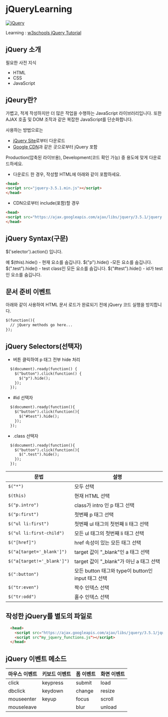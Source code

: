 # jQueryLearning
[![jQuery](https://jquery.com/jquery-wp-content/themes/jquery/images/logo-jquery.png "jQuery")](https://jquery.com/ "jQuery")

Learning : [w3schools jQuery Tutorial](https://www.w3schools.com/jquery/jquery_intro.asp "w3schools jQuery Tutorial")

jQuery 소개
---
필요한 사전 지식
- HTML
- CSS
- JavaScript

jQeury란?
---
가볍고, 적게 작성하지만 더 많은 작업을 수행하는 JavaScript 라이브러리입니다.
또한 AJAX 호출 및 DOM 조작과 같은 복잡한 JavaScript를 단순화합니다.

사용하는 방법으로는
- [jQuery Site](https://jquery.com/ "jQuery Site")로부터 다운로드
- [Google CDN](https://cloud.google.com/cdn "Google CDN")과 같은 곳으로부터 jQuery 포함

Production(압축된 라이브용), Development(코드 확인 가능) 중 용도에 맞게 다운로드하세요.

- 다운로드 한 경우, 작성할 HTML에 아래와 같이 포함하세요.
```html
<head>
<script src="jquery-3.5.1.min.js"></script>
</head>
```

- CDN으로부터 include(포함)할 경우
```html
<head>
<script src="https://ajax.googleapis.com/ajax/libs/jquery/3.5.1/jquery.min.js"></script>
</head>
```

jQuery Syntax(구문)
---
$('selector').action() 입니다.

예
$(this).hide() - 현재 요소를 숨깁니다.
$("p").hide() -모든 요소를 숨깁니다.
$(".test").hide() - test class인 모든 요소를 숨깁니다.
$("#test").hide() - id가 test인 요소를 숨깁니다.

문서 준비 이벤트
---
아래와 같이 사용하여 HTML 문서 로드가 완료되기 전에 jQuery 코드 실행을 방지합니다.
```html
$(function(){
  // jQuery methods go here...
});
```

jQuery Selectors(선택자)
---
- 버튼 클릭하여 p 태그 전부 hide 처리
```html
  $(document).ready(function() {
    $("button").click(function() {
      $("p").hide();
    });
  });
```

- &#35;id 선택자
```html
  $(document).ready(function(){
    $("button").click(function(){
      $("#test").hide();
    });
  });
```

- .class 선택자
```html
  $(document).ready(function(){
    $("button").click(function(){
      $(".test").hide();
    });
  });
```

문법 | 설명
-----|-----
`$("*")` | 모두 선택
`$(this)` | 현재 HTML 선택
`$("p.intro")` | class가 intro 인 p 태그 선택
`$("p:first")` | 첫번째 p 태그 선택
`$("ul li:first")` | 첫번째 ul 태그의 첫번째 li 태그 선택
`$("ul li:first-child")` | 모든 ul 태그의 첫번째 li 태그 선택
`$("[href]")` | href 속성이 있는 모든 태그 선택
`$("a[target='_blank']")` | target 값이 "_blank"인  a 태그 선택
`$("a[target!='_blank']")` | target 값이 "_blank"가 아닌 a 태그 선택
`$(":button")` | 모든 button 태그와 type이 button인 input 태그 선택
`$("tr:even")` | 짝수 인덱스 선택
`$("tr:odd")` | 홀수 인덱스 선택

작성한 jQuery를 별도의 파일로
---
```html
  <head>
    <script src="https://ajax.googleapis.com/ajax/libs/jquery/3.5.1/jquery.min.js"></script>
    <script src"my_jquery_functions.js"></script>
  </head>
```

jQuery 이벤트 메소드
---
마우스 이벤트 | 키보드 이벤트 | 폼 이벤트 | 화면 이벤트
-----|-----|-----|-----
click | keypress | submit | load
dbclick | keydown | change | resize
mouseenter | keyup | focus | scroll
mouseleave |  | blur | unload

